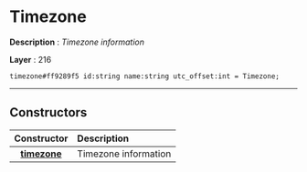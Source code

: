 # Timezone

**Description** : *Timezone information*

**Layer** : 216

```tl
timezone#ff9289f5 id:string name:string utc_offset:int = Timezone;
```

---

## Constructors

| Constructor | Description |
| :---: | :--- |
| [**timezone**](constructor/timezone) | Timezone information |